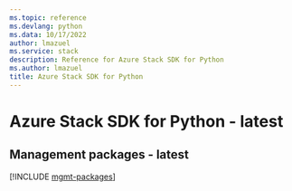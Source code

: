 ```yaml
---
ms.topic: reference
ms.devlang: python
ms.data: 10/17/2022
author: lmazuel
ms.service: stack
description: Reference for Azure Stack SDK for Python
ms.author: lmazuel
title: Azure Stack SDK for Python
---
```

# Azure Stack SDK for Python - latest

## Management packages - latest
[!INCLUDE [mgmt-packages](stack-mgmt-index.md)]